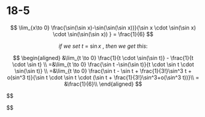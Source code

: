 
# 18-5


$$
\lim_{x\to 0} \frac{\sin(\sin x)-\sin(\sin(\sin x))}{\sin x \cdot \sin(\sin x) \cdot \sin(\sin(\sin x)) } = \frac{1}{6}
$$

$$
if \ we \ set \ t \ = \ \sin x \ , \ then \ we \ get \ this:
$$

$$
\begin{aligned}
&\lim_{t \to 0} \frac{1}{t \cdot \sin(\sin t)} - \frac{1}{t \cdot \sin t} \\
=&\lim_{t \to 0} \frac{\sin t -\sin(\sin t)}{t \cdot \sin t \cdot \sin(\sin t)} \\
=&\lim_{t \to 0} \frac{\sin t - \sin t + \frac{1}{3!}\sin^3 t + o(sin^3 t)}{\sin t \cdot \sin t \cdot (\sin t + \frac{1}{3!}\sin^3+o(\sin^3 t))}\\
= &\frac{1}{6}\\
\end{aligned}
$$

$$


$$
